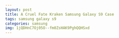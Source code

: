 ```yaml
---
layout: post
title: A Cruel Fate Kraken Samsung Galaxy S9 Case
tags: samsung galaxy s9
categories: samsung
img: 1jQDHnC7Oj05O--fm0ZsHAK9PghQQHSxd
---
```

